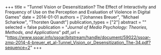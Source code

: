 +++
title = "Tunnel Vision or Desensitization? The Effect of Interactivity and Frequency of Use on the Perception and Evaluation of Violence in Digital Games"
date = 2014-01-01
authors = ["Johannes Breuer", "Michael Scharkow", "Thorsten Quandt"]
publication_types = ["2"]
abstract = ""
selected = false
publication = "*Journal of Media Psychology: Theories, Methods, and Applications*"
pdf_url = "https://www.ssoar.info/ssoar/bitstream/handle/document/59022/ssoar-zmp-2014-4-breuer_et_al-Tunnel_Vision_or_Desensitization_The-34.pdf?sequence=2"
+++


